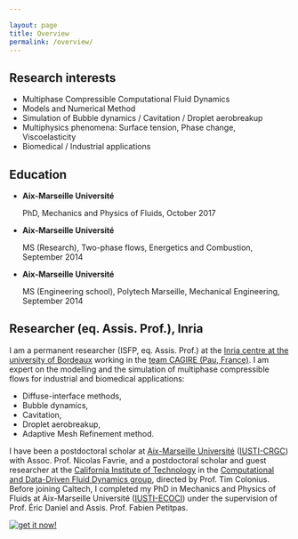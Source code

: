 ```yaml
---

layout: page
title: Overview
permalink: /overview/
---
```

<div class="colonne">
	<aside>
		<h2> Research interests </h2>
		<ul>  
			<li> Multiphase Compressible Computational Fluid Dynamics </li>
			<li> Models and Numerical Method </li>
			<li> Simulation of Bubble dynamics / Cavitation / Droplet aerobreakup </li>
			<li> Multiphysics phenomena: Surface tension, Phase change, Viscoelasticity </li>
			<li> Biomedical / Industrial applications </li>
		</ul>
		<h2> Education </h2>
		<ul>
			<li> <p> <span style="font-weight:bold">Aix-Marseille Université</span> </p>
				 <p> PhD, Mechanics and Physics of Fluids, October 2017 </p> </li>
			<li> <p> <span style="font-weight:bold">Aix-Marseille Université</span> </p>
				 <p> MS (Research), Two-phase flows, Energetics and Combustion, September 2014 </p> </li>
			<li> <p> <span style="font-weight:bold">Aix-Marseille Université</span> </p>
				 <p> MS (Engineering school), Polytech Marseille, Mechanical Engineering, September 2014 </p> </li>	
		</ul>	
	</aside>
	<div>
		<article>
			<h2> Researcher (eq. Assis. Prof.), Inria </h2>
			<p> I am a permanent researcher (ISFP, eq. Assis. Prof.) at the <a href="https://www.inria.fr/en/inria-centre-university-bordeaux" target="_blank" >Inria centre at the university of Bordeaux</a> working in the <a href="https://team.inria.fr/cagire/" target="_blank" >team CAGIRE (Pau, France)</a>. I am expert on the modelling and the simulation of multiphase compressible flows for industrial and biomedical applications:
				<ul>		
					<li> Diffuse-interface methods, </li>
					<li> Bubble dynamics, </li>
					<li> Cavitation, </li>
					<li> Droplet aerobreakup, </li>
					<li> Adaptive Mesh Refinement method. </li>
				</ul>
			</p>
			<p> I have been a postdoctoral scholar at <a href="https://www.univ-amu.fr/" target="_blank" >Aix-Marseille Université</a> (<a href="https://iusti.cnrs.fr/la-recherche-a-liusti/combustion-risques-et-genie-civil-axe-crgc/" target="_blank" >IUSTI-CRGC</a>) with Assoc. Prof. Nicolas Favrie, and a postdoctoral scholar and guest researcher at the <a href="http://www.mce.caltech.edu/" target="_blank" >California Institute of Technology</a> in the <a href="http://colonius.caltech.edu/" target="_blank" >Computational and Data-Driven Fluid Dynamics group</a>, directed by Prof. Tim Colonius. Before joining Caltech, I completed my PhD in Mechanics and Physics of Fluids at Aix-Marseille Université (<a href="http://iusti.cnrs.fr/la-recherche-a-liusti/ecoulements-compressibles-ondes-de-choc-et-interfaces-axe-ecoci/" target="_blank" >IUSTI-ECOCI</a>) under the supervision of Prof. Éric Daniel and Assis. Prof. Fabien Petitpas. </p>
      		<div class="buttonRG">
          		<a href="https://www.researchgate.net/profile/Kevin_Schmidmayer" target="_blank"> <img src="{{ "/assets/images/transparent.png" | prepend: site.baseurl }}" alt="get it now!" /> </a>
      		</div>
		</article>
	</div>
</div>